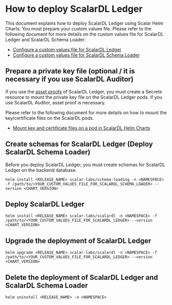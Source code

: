 # How to deploy ScalarDL Ledger

This document explains how to deploy ScalarDL Ledger using Scalar Helm Charts. You must prepare your custom values file. Please refer to the following document for more details on the custom values file for ScalarDL Ledger and ScalarDL Schema Loader.

* [Configure a custom values file for ScalarDL Ledger](./configure-custom-values-scalardl-ledger.md)
* [Configure a custom values file for ScalarDL Schema Loader](./configure-custom-values-scalardl-schema-loader.md)

## Prepare a private key file (optional / it is necessary if you use ScalarDL Auditor)

If you use the [asset proofs](https://github.com/scalar-labs/scalardl/blob/master/docs/how-to-use-proof.md) of ScalarDL Ledger, you must create a Secrete resource to mount the private key file on the ScalarDL Ledger pods. If you use ScalarDL Auditor, asset proof is necessary.

Please refer to the following document for more details on how to mount the key/certificate files on the ScalarDL pods.

* [Mount key and certificate files on a pod in ScalarDL Helm Charts](./mount-files-or-volumes-on-scalar-pods.md#mount-key-and-certificate-files-on-a-pod-in-scalardl-helm-charts)

## Create schemas for ScalarDL Ledger (Deploy ScalarDL Schema Loader)

Before you deploy ScalarDL Ledger, you must create schemas for ScalarDL Ledger on the backend database.

```console
helm install <RELEASE_NAME> scalar-labs/schema-loading -n <NAMESPACE> -f /path/to/<YOUR_CUSTOM_VALUES_FILE_FOR_SCALARDL_SCHEMA_LOADER> --version <CHART_VERSION>
```

## Deploy ScalarDL Ledger

```console
helm install <RELEASE_NAME> scalar-labs/scalardl -n <NAMESPACE> -f /path/to/<YOUR_CUSTOM_VALUES_FILE_FOR_SCALARDL_LEDGER> --version <CHART_VERSION>
```

## Upgrade the deployment of ScalarDL Ledger

```console
helm upgrade <RELEASE_NAME> scalar-labs/scalardl -n <NAMESPACE> -f /path/to/<YOUR_CUSTOM_VALUES_FILE_FOR_SCALARDL_LEDGER> --version <CHART_VERSION>
```

## Delete the deployment of ScalarDL Ledger and ScalarDL Schema Loader

```console
helm uninstall <RELEASE_NAME> -n <NAMESPACE>
```
